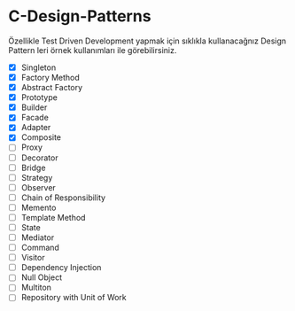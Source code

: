 # C-Design-Patterns

Özellikle Test Driven Development yapmak için sıklıkla kullanacağnız Design Pattern leri örnek kullanımları ile görebilirsiniz. 

- [x] Singleton
- [x] Factory Method
- [x] Abstract Factory
- [x] Prototype
- [x] Builder
- [x] Facade
- [x] Adapter
- [x] Composite
- [ ] Proxy
- [ ] Decorator
- [ ] Bridge
- [ ] Strategy
- [ ] Observer
- [ ] Chain of Responsibility
- [ ] Memento
- [ ] Template Method
- [ ] State
- [ ] Mediator
- [ ] Command
- [ ] Visitor
- [ ] Dependency Injection
- [ ] Null Object
- [ ] Multiton
- [ ] Repository with Unit of Work
